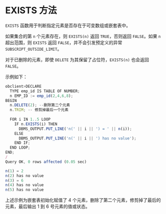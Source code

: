 EXISTS 方法 
==============================

`EXISTS` 函数用于判断指定元素是否存在于可变数组或嵌套表中。



如果集合的第 `n` 个元素存在，则 `EXISTS(n)` 返回 `TRUE`，否则返回 `FALSE`。如果 `n` 超出范围，则 `EXISTS` 返回 `FALSE`，并不会引发预定义的异常 `SUBSCRIPT_OUTSIDE_LIMIT`。

对于已删除的元素，即使 `DELETE` 为其保留了占位符，`EXISTS(n)` 也会返回 `FALSE`。

示例如下：

```javascript
obclient>DECLARE
  TYPE emp_id IS TABLE OF NUMBER;
  n EMP_ID := emp_id(2,4,6,8);
BEGIN
  n.DELETE(2); --删除第二个元素
  n.TRIM; -- 修剪掉最后一个元素
 
  FOR i IN 1..5 LOOP
    IF n.EXISTS(i) THEN
      DBMS_OUTPUT.PUT_LINE('n(' || i || ') = ' || n(i));
    ELSE
      DBMS_OUTPUT.PUT_LINE('n(' || i || ') has no value');
    END IF;
  END LOOP;
END;
/
Query OK, 0 rows affected (0.05 sec)

n(1) = 2
n(2) has no value
n(3) = 6
n(4) has no value
n(5) has no value
```



上述示例为嵌套表初始化赋值了 4 个元素，删除了第二个元素，修剪掉了最后的元素，最后输出 1 到 6 号元素的值或状态。
